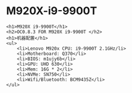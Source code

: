 # M920X-i9-9900T
    <h1>M920X i9-9900T</h1>
    <h2>OC0.8.3 FOR M920X i9-9900T </h2>
    <h1>机器配置</h1>
    <ul>
        <li>Lenovo M920x CPU: i9-9900T 2.1GHz/li>
        <li>Motherboard: Q370</li>
        <li>BIOS: m1ujy6b</li>
        <li>GPU: UHD 630</li>
        <li>Mem: 16G * 2</li>
        <li>NVMe: SN750</li>
        <li>Wifi/Bluetooth: BCM9435Z</li>
    </ul>
